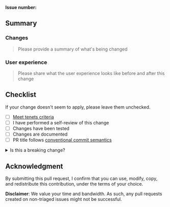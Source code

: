 <!-- markdownlint-disable MD041 MD043 -->
**Issue number:**

## Summary

### Changes

> Please provide a summary of what's being changed

### User experience

> Please share what the user experience looks like before and after this change

## Checklist

If your change doesn't seem to apply, please leave them unchecked.

* [ ] [Meet tenets criteria](https://docs.powertools.aws.dev/lambda/python/#tenets)
* [ ] I have performed a self-review of this change
* [ ] Changes have been tested
* [ ] Changes are documented
* [ ] PR title follows [conventional commit semantics](https://github.com/aws-powertools/powertools-lambda-python/blob/develop/.github/semantic.yml)

<details>
<summary>Is this a breaking change?</summary>

**RFC issue number**:

Checklist:

* [ ] Migration process documented
* [ ] Implement warnings (if it can live side by side)

</details>

## Acknowledgment

By submitting this pull request, I confirm that you can use, modify, copy, and redistribute this contribution, under the terms of your choice.

**Disclaimer**: We value your time and bandwidth. As such, any pull requests created on non-triaged issues might not be successful.
